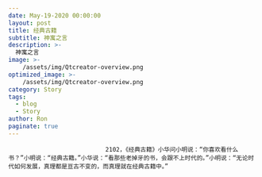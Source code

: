 ```yaml
---
date: May-19-2020 00:00:00
layout: post
title: 经典古籍
subtitle: 神寓之言
description: >-
  神寓之言
image: >-
    /assets/img/Qtcreator-overview.png
optimized_image: >-
    /assets/img/Qtcreator-overview.png
category: Story
tags:
  - blog
  - Story
author: Ron
paginate: true
---
```


							　　2102，《经典古籍》小华问小明说：“你喜欢看什么书？”小明说：“经典古籍。”小华说：“看那些老掉牙的书，会跟不上时代的。”小明说：“无论时代如何发展，真理都是亘古不变的，而真理就在经典古籍中。”
							
							
						